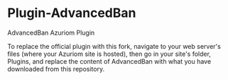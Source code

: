 # Plugin-AdvancedBan
AdvancedBan Azuriom Plugin

To replace the official plugin with this fork, navigate to your web server's files (where your Azuriom site is hosted), then go in your site's folder, Plugins, and replace the content of AdvancedBan with what you have downloaded from this repository.
